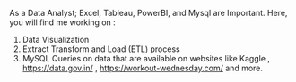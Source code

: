 As a Data Analyst; Excel, Tableau, PowerBI, and Mysql are Important. 
Here, you will find me working on :
  1. Data Visualization
  2. Extract Transform and Load (ETL) process
  3. MySQL Queries
on data that are available on websites like Kaggle , https://data.gov.in/ , https://workout-wednesday.com/ and more.

